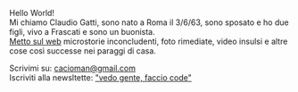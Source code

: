 Hello World!  
Mi chiamo Claudio Gatti, sono nato a Roma il 3/6/63, sono sposato e ho due figli, vivo a Frascati e sono un buonista.  
[Metto sul web](https://cacioman.github.io/) microstorie inconcludenti, foto rimediate, video insulsi e altre cose così successe nei paraggi di casa.  

Scrivimi su: [cacioman@gmail.com](mailto::cacioman@gmail.com)  
Iscriviti alla newsltette: ["vedo gente, faccio code"](https://tinyletter.com/cacioman)

<!---
cacioman/cacioman is a ✨ special ✨ repository because its `README.md` (this file) appears on your GitHub profile.
You can click the Preview link to take a look at your changes.
--->
